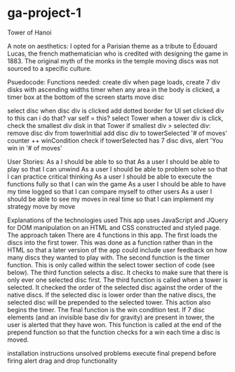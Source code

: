 # ga-project-1
Tower of Hanoi

A note on aesthetics:
I opted for a Parisian theme as a tribute to  Édouard Lucas, the french mathematician who is credited with designing the game in 1883. The original myth of the monks in the temple moving discs was not sourced to a specific culture.

Psuedocode:
Functions needed:
create div
  when page loads, create 7 div disks with ascending widths
timer
  when any area in the body is clicked, a timer box at the bottom of the screen starts
move disc

select disc
  when disc div is clicked
  add dotted border for UI
  set clicked div to this
    can i do that?
    var self = this?
  select Tower
    when a tower div is click, check the smallest div disk in that Tower
    if smallest div > selected div:
      remove disc div from towerInitial
      add disc div to towerSelected
      '# of moves' counter ++
  winCondition check
    if towerSelected has 7 disc divs, alert 'You win in '# of moves'

User Stories:
As a <role> I should be able to <goal> so that <reason>
As a user I should be able to play so that I can unwind
As a user I should be able to problem solve so that I can practice critical thinking
As a user I should be able to execute the functions fully so that I can win the game
As a user I should be able to have my time logged so that I can compare myself to other users
As a user I should be able to see my moves in real time so that I can implement my strategy move by move

Explanations of the technologies used
  This app uses JavaScript and JQuery for DOM manipulation on an HTML and CSS constructed and styled page.
The approach taken
  There are 4 functions in this app. The first loads the discs into the first tower. This was done as a function rather than in the HTML so that a later version of the app could include user feedback on how many discs they wanted to play with.
  The second function is the timer function. This is only called within the select tower section of code (see below).
  The third function selects a disc. It checks to make sure that there is only ever one selected disc first.
  The third function is called when a tower is selected. It checked the order of the selected disc against the order of the native discs. If the selected disc is lower order than the native discs, the selected disc will be prepended to the selected tower. This action also begins the timer.
  The final function is the win condition test. If 7 disc elements (and an invisible base div for gravity) are present in tower, the user is alerted that they have won. This function is called at the end of the prepend function so that the function checks for a win each time a disc is moved.

installation instructions
unsolved problems
  execute final prepend before firing alert
  drag and drop functionality
